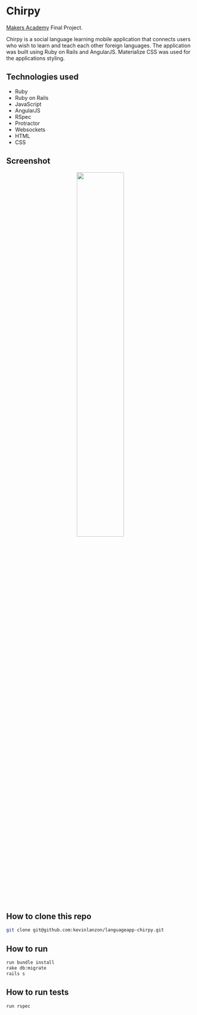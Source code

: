 Chirpy
==========
[Makers Academy](http://www.makersacademy.com) Final Project.

Chirpy is a social language learning mobile application that connects users who wish to learn and teach each other foreign languages. The application was built using Ruby on Rails and AngularJS. Materialize CSS was used for the applications styling.


Technologies used
----
- Ruby
- Ruby on Rails
- JavaScript
- AngularJS
- RSpec
- Protractor
- Websockets
- HTML
- CSS

Screenshot
---
<div align="center">
        <img width="50%" src="/app/assets/images/chirpy_homepage.png">

</div>

How to clone this repo
----
```sh
git clone git@github.com:kevinlanzon/languageapp-chirpy.git
```

How to run
----
```sh
run bundle install
rake db:migrate
rails s
```

How to run tests
----
```sh
run rspec
```
